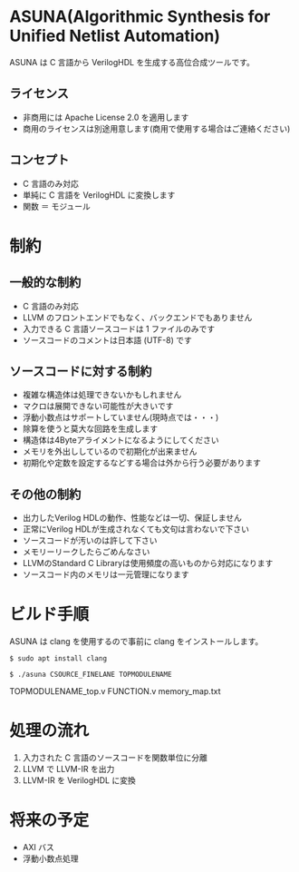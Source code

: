 # ASUNA(Algorithmic Synthesis for Unified Netlist Automation)

ASUNA は C 言語から VerilogHDL を生成する高位合成ツールです。

## ライセンス

* 非商用には Apache License 2.0 を適用します
* 商用のライセンスは別途用意します(商用で使用する場合はご連絡ください)

## コンセプト

* C 言語のみ対応
* 単純に C 言語を VerilogHDL に変換します
* 関数 ＝ モジュール

# 制約

## 一般的な制約

* C 言語のみ対応
* LLVM のフロントエンドでもなく、バックエンドでもありません
* 入力できる C 言語ソースコードは 1 ファイルのみです
* ソースコードのコメントは日本語 (UTF-8) です

## ソースコードに対する制約

 * 複雑な構造体は処理できないかもしれません
 * マクロは展開できない可能性が大きいです
 * 浮動小数点はサポートしていません(現時点では・・・)
 * 除算を使うと莫大な回路を生成します
 * 構造体は4Byteアライメントになるようにしてください
 * メモリを外出ししているので初期化が出来ません
 * 初期化や定数を設定するなどする場合は外から行う必要があります

## その他の制約

 * 出力したVerilog HDLの動作、性能などは一切、保証しません
 * 正常にVerilog HDLが生成されなくても文句は言わないで下さい
 * ソースコードが汚いのは許して下さい
 * メモリーリークしたらごめんなさい
 * LLVMのStandard C Libraryは使用頻度の高いものから対応になります
 * ソースコード内のメモリは一元管理になります

# ビルド手順

ASUNA は clang を使用するので事前に clang をインストールします。

```
$ sudo apt install clang
```

```
$ ./asuna CSOURCE_FINELANE TOPMODULENAME
```

TOPMODULENAME_top.v
FUNCTION.v
memory_map.txt

# 処理の流れ

1. 入力された C 言語のソースコードを関数単位に分離
2. LLVM で LLVM-IR を出力
3. LLVM-IR を VerilogHDL に変換

# 将来の予定

* AXI バス
* 浮動小数点処理
